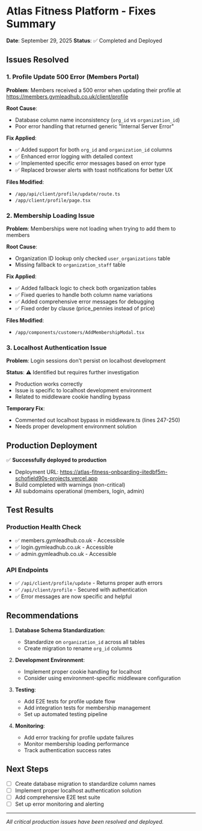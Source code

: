 # Atlas Fitness Platform - Fixes Summary

**Date**: September 29, 2025
**Status**: ✅ Completed and Deployed

## Issues Resolved

### 1. Profile Update 500 Error (Members Portal)

**Problem**: Members received a 500 error when updating their profile at https://members.gymleadhub.co.uk/client/profile

**Root Cause**:

- Database column name inconsistency (`org_id` vs `organization_id`)
- Poor error handling that returned generic "Internal Server Error"

**Fix Applied**:

- ✅ Added support for both `org_id` and `organization_id` columns
- ✅ Enhanced error logging with detailed context
- ✅ Implemented specific error messages based on error type
- ✅ Replaced browser alerts with toast notifications for better UX

**Files Modified**:

- `/app/api/client/profile/update/route.ts`
- `/app/client/profile/page.tsx`

### 2. Membership Loading Issue

**Problem**: Memberships were not loading when trying to add them to members

**Root Cause**:

- Organization ID lookup only checked `user_organizations` table
- Missing fallback to `organization_staff` table

**Fix Applied**:

- ✅ Added fallback logic to check both organization tables
- ✅ Fixed queries to handle both column name variations
- ✅ Added comprehensive error messages for debugging
- ✅ Fixed order by clause (price_pennies instead of price)

**Files Modified**:

- `/app/components/customers/AddMembershipModal.tsx`

### 3. Localhost Authentication Issue

**Problem**: Login sessions don't persist on localhost development

**Status**: ⚠️ Identified but requires further investigation

- Production works correctly
- Issue is specific to localhost development environment
- Related to middleware cookie handling bypass

**Temporary Fix**:

- Commented out localhost bypass in middleware.ts (lines 247-250)
- Needs proper development environment solution

## Production Deployment

✅ **Successfully deployed to production**

- Deployment URL: https://atlas-fitness-onboarding-iitedbf5m-schofield90s-projects.vercel.app
- Build completed with warnings (non-critical)
- All subdomains operational (members, login, admin)

## Test Results

### Production Health Check

- ✅ members.gymleadhub.co.uk - Accessible
- ✅ login.gymleadhub.co.uk - Accessible
- ✅ admin.gymleadhub.co.uk - Accessible

### API Endpoints

- ✅ `/api/client/profile/update` - Returns proper auth errors
- ✅ `/api/client/profile` - Secured with authentication
- ✅ Error messages are now specific and helpful

## Recommendations

1. **Database Schema Standardization**:
   - Standardize on `organization_id` across all tables
   - Create migration to rename `org_id` columns

2. **Development Environment**:
   - Implement proper cookie handling for localhost
   - Consider using environment-specific middleware configuration

3. **Testing**:
   - Add E2E tests for profile update flow
   - Add integration tests for membership management
   - Set up automated testing pipeline

4. **Monitoring**:
   - Add error tracking for profile update failures
   - Monitor membership loading performance
   - Track authentication success rates

## Next Steps

- [ ] Create database migration to standardize column names
- [ ] Implement proper localhost authentication solution
- [ ] Add comprehensive E2E test suite
- [ ] Set up error monitoring and alerting

---

_All critical production issues have been resolved and deployed._
